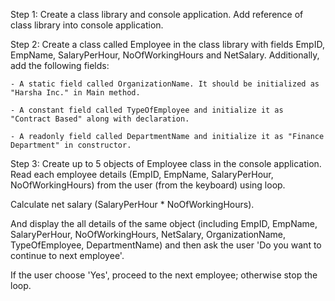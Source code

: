 Step 1: Create a class library and console application. Add reference of class library into console application.



Step 2: Create a class called Employee in the class library with fields EmpID, EmpName, SalaryPerHour, NoOfWorkingHours and NetSalary. Additionally, add the following fields:

    - A static field called OrganizationName. It should be initialized as "Harsha Inc." in Main method.

    - A constant field called TypeOfEmployee and initialize it as "Contract Based" along with declaration.

    - A readonly field called DepartmentName and initialize it as "Finance Department" in constructor.



Step 3: Create up to 5 objects of Employee class in the console application. Read each employee details (EmpID, EmpName, SalaryPerHour, NoOfWorkingHours) from the user (from the keyboard) using loop.

Calculate net salary (SalaryPerHour * NoOfWorkingHours).

And display the all details of the same object (including EmpID, EmpName, SalaryPerHour, NoOfWorkingHours, NetSalary, OrganizationName, TypeOfEmployee, DepartmentName) and then ask the user 'Do you want to continue to next employee'.

If the user choose 'Yes', proceed to the next employee; otherwise stop the loop.
